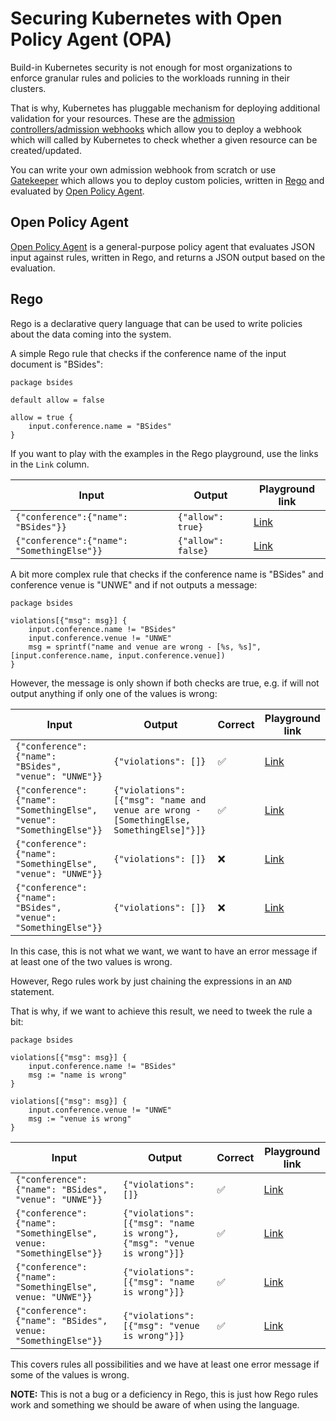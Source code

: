 # Securing Kubernetes with Open Policy Agent (OPA)

Build-in Kubernetes security is not enough for most organizations to enforce granular rules and policies to the workloads running in their clusters.

That is why, Kubernetes has pluggable mechanism for deploying additional validation for your resources.
These are the [admission controllers/admission webhooks](https://kubernetes.io/docs/reference/access-authn-authz/extensible-admission-controllers/) which allow you to deploy a webhook which will called by Kubernetes to check whether a given resource can be created/updated.

You can write your own admission webhook from scratch or use [Gatekeeper](https://github.com/open-policy-agent/gatekeeper) which allows you to deploy custom policies, written in [Rego](https://www.openpolicyagent.org/docs/latest/policy-language/) and evaluated by [Open Policy Agent](https://www.openpolicyagent.org/).

## Open Policy Agent

[Open Policy Agent](https://www.openpolicyagent.org/) is a general-purpose policy agent that evaluates JSON input against rules, written in Rego, and returns a JSON output based on the evaluation.

## Rego

Rego is a declarative query language that can be used to write policies about the data coming into the system.

A simple Rego rule that checks if the conference name of the input document is "BSides":

```rego
package bsides

default allow = false

allow = true {
    input.conference.name = "BSides"
}
```

If you want to play with the examples in the Rego playground, use the links in the `Link` column.

| Input                                      | Output             | Playground link                                       |
| ------------------------------------------ | ------------------ | ----------------------------------------------------- |
| `{"conference":{"name": "BSides"}}`        | `{"allow": true}`  | [Link](https://play.openpolicyagent.org/p/OqvsvG5BU7) |
| `{"conference":{"name": "SomethingElse"}}` | `{"allow": false}` | [Link](https://play.openpolicyagent.org/p/SzGf67ckQg) |

A bit more complex rule that checks if the conference name is "BSides" and conference venue is "UNWE" and if not outputs a message:

```rego
package bsides

violations[{"msg": msg}] {
    input.conference.name != "BSides"
    input.conference.venue != "UNWE"
    msg = sprintf("name and venue are wrong - [%s, %s]", [input.conference.name, input.conference.venue])
}
```

However, the message is only shown if both checks are true, e.g. if will not output anything if only one of the values is wrong:

| Input                                                                | Output                                                                                   | Correct | Playground link                                       |
| -------------------------------------------------------------------- | ---------------------------------------------------------------------------------------- | ------- | ----------------------------------------------------- |
| `{"conference":{"name": "BSides", "venue": "UNWE"}}`                 | `{"violations": []}`                                                                     | ✅      | [Link](https://play.openpolicyagent.org/p/wY3h6EN6Dj) |
| `{"conference":{"name": "SomethingElse", "venue": "SomethingElse"}}` | `{"violations": [{"msg": "name and venue are wrong - [SomethingElse, SomethingElse]"}]}` | ✅      | [Link](https://play.openpolicyagent.org/p/JeV5Yg2mlw) |
| `{"conference":{"name": "SomethingElse", "venue": "UNWE"}}`          | `{"violations": []}`                                                                     | ❌      | [Link](https://play.openpolicyagent.org/p/ZPS6QPZZD7) |
| `{"conference":{"name": "BSides", "venue": "SomethingElse"}}`        | `{"violations": []}`                                                                     | ❌      | [Link](https://play.openpolicyagent.org/p/Xo4jlfyFii) |

In this case, this is not what we want, we want to have an error message if at least one of the two values is wrong.

However, Rego rules work by just chaining the expressions in an `AND` statement.

That is why, if we want to achieve this result, we need to tweek the rule a bit:

```rego
package bsides

violations[{"msg": msg}] {
    input.conference.name != "BSides"
    msg := "name is wrong"
}

violations[{"msg": msg}] {
    input.conference.venue != "UNWE"
    msg := "venue is wrong"
}
```

| Input                                                              | Output                                                                  | Correct | Playground link                                       |
| ------------------------------------------------------------------ | ----------------------------------------------------------------------- | ------- | ----------------------------------------------------- |
| `{"conference":{"name": "BSides", "venue": "UNWE"}}`               | `{"violations": []}`                                                    | ✅      | [Link](https://play.openpolicyagent.org/p/WMxPOAnMqR) |
| `{"conference":{"name": "SomethingElse", venue: "SomethingElse"}}` | `{"violations": [{"msg": "name is wrong"}, {"msg": "venue is wrong"}]}` | ✅      | [Link](https://play.openpolicyagent.org/p/bOYYXRjkhY) |
| `{"conference":{"name": "SomethingElse", venue: "UNWE"}}`          | `{"violations": [{"msg": "name is wrong"}]}`                            | ✅      | [Link](https://play.openpolicyagent.org/p/iVHjvE6C4c) |
| `{"conference":{"name": "BSides", venue: "SomethingElse"}}`        | `{"violations": [{"msg": "venue is wrong"}]}`                           | ✅      | [Link](https://play.openpolicyagent.org/p/UB8NwmJ5e4) |

This covers rules all possibilities and we have at least one error message if some of the values is wrong.

**NOTE:** This is not a bug or a deficiency in Rego, this is just how Rego rules work and something we should be aware of when using the language.
